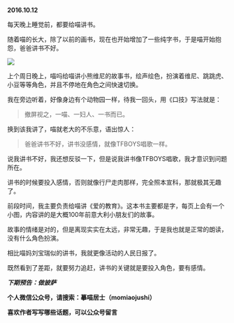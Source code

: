 
          
            
**2016.10.12**

每天晚上睡觉前，都要给喵讲书。

随着喵的长大，除了以前的画书，现在也开始增加了一些纯字书，于是喵开始抱怨，爸爸讲书不好。




![](//upload-images.jianshu.io/upload_images/51001-0083dc8170553d98.jpg)




上个周日晚上，喵吗给喵讲小熊维尼的故事书，绘声绘色，扮演着维尼、跳跳虎、小豆等等角色，并且不停地在角色之间快速切换。

我在旁边听着，好像身边有个动物园一样，待我一回头，用《口技》写法就是：
>撤屏视之，一喵、一妇人、一书而已。



换到该我讲了，喵就老大的不乐意，语出惊人：
>爸爸讲书不好，讲书没感情，就像TFBOYS唱歌一样。



说我讲书不好，我还想反驳一下，但是说我讲书像TFBOYS唱歌，我才意识到问题所在。

讲书的时候要投入感情，否则就像行尸走肉那样，完全照本宣科，那就极其无趣了。

前段时间，我主要负责给喵讲《爱的教育》。这本书主要都是字，每页上会有一个小图，内容讲的是大概100年前意大利小朋友们的故事。

故事的情绪是对的，但是离现实实在太远，非常无趣，于是我也就是正常的朗读，没有什么角色扮演。

相比喵妈刘宝瑞似的讲书，我就更像活动的人民日报了。

既然看到了差距，就要努力追赶，讲书的关键就是要投入角色，要有感情。


***下期预告：做披萨***


**个人微信公众号，请搜索：摹喵居士（momiaojushi）**

**喜欢作者写写哪些话题，可以公众号留言**

          
        